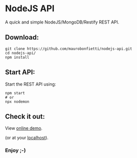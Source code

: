 # NodeJS API

A quick and simple NodeJS/MongoDB/Restify REST API.

## Download:

```
git clone https://github.com/maurobonfietti/nodejs-api.git
cd nodejs-api/
npm install
```

## Start API:

Start the REST API using:
```
npm start
# or
npx nodemon
```

## Check it out:

View [online demo](https://rest-api-node-js.herokuapp.com/).

(or at your [localhost](http://localhost:8080)).

### Enjoy ;-)
